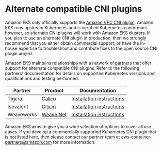# Alternate compatible CNI plugins<a name="alternate-cni-plugins"></a>

Amazon EKS only officially supports the [Amazon VPC CNI plugin](pod-networking.md)\. Amazon EKS runs upstream Kubernetes and is certified Kubernetes conformant however, so alternate CNI plugins will work with Amazon EKS clusters\. If you plan to use an alternate CNI plugin in production, then we strongly recommend that you either obtain commercial support, or have the in\-house expertise to troubleshoot and contribute fixes to the open source CNI plugin project\.

Amazon EKS maintains relationships with a network of partners that offer support for alternate compatible CNI plugins\. Refer to the following partners' documentation for details on supported Kubernetes versions and qualifications and testing performed\.


| Partner | Product | Documentation | 
| --- | --- | --- | 
| Tigera | [ Calico](https://www.tigera.io/partners/aws/) | [Installation instructions](https://docs.projectcalico.org/getting-started/kubernetes/managed-public-cloud/eks) | 
| Isovalent | [Cilium](https://cilium.io/contact-us-eks/) | [Installation instructions](https://docs.cilium.io/en/v1.7/gettingstarted/k8s-install-eks/) | 
| Weaveworks | [Weave Net](https://www.weave.works/contact/) | [Installation instructions](https://www.weave.works/docs/net/latest/kubernetes/kube-addon/#-installing-on-eks) | 

Amazon EKS aims to give you a wide selection of options to cover all use cases\. If you develop a commercially supported Kubernetes CNI plugin that is not listed here, then please contact our partner team at [aws\-container\-partners@amazon\.com](mailto:aws-container-partners@amazon.com) for more information\.